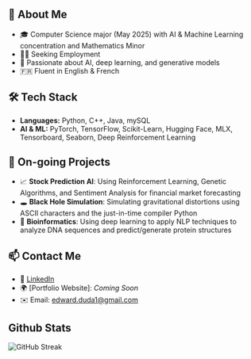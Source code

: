 ## 🚀 About Me
- 🎓 Computer Science major (May 2025) with AI & Machine Learning concentration and Mathematics Minor
- 👨‍💼 Seeking Employment
- 🧠 Passionate about AI, deep learning, and generative models
- 🇫🇷 Fluent in English & French
## 🛠️ Tech Stack
- **Languages:** Python, C++, Java, mySQL
- **AI & ML:** PyTorch, TensorFlow, Scikit-Learn, Hugging Face, MLX, Tensorboard, Seaborn, Deep Reinforcement Learning
## 📌 On-going Projects
- 📈 **Stock Prediction AI**: Using Reinforcement Learning, Genetic Algorithms, and Sentiment Analysis for financial market forecasting
- 🕳️ **Black Hole Simulation**: Simulating gravitational distortions using ASCII characters and the just-in-time compiler Python 
- 🔬 **Bioinformatics**: Using deep learning to apply NLP techniques to analyze DNA sequences and predict/generate protein structures
## 📫 Contact Me
- 💼 [LinkedIn](https://www.linkedin.com/in/edwardduda)
- 🌍 [Portfolio Website]: *Coming Soon*
- ✉️ Email: edward.duda1@gmail.com
## Github Stats
![GitHub Streak](https://github-readme-streak-stats.herokuapp.com/?user=edwardduda&theme=tokyonight)
<!---
edwardduda/edwardduda is a ✨ special ✨ repository because its `README.md` (this file) appears on your GitHub profile.
You can click the Preview link to take a look at your changes.
--->
